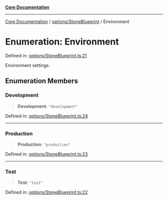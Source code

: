 [**Core Documentation**](../../../README.md)

***

[Core Documentation](../../../README.md) / [options/StoneBlueprint](../README.md) / Environment

# Enumeration: Environment

Defined in: [options/StoneBlueprint.ts:21](https://github.com/stonemjs/core/blob/3581a30de158e951ead319c3cc6abead0be9639f/src/options/StoneBlueprint.ts#L21)

Environment settings.

## Enumeration Members

### Development

> **Development**: `"development"`

Defined in: [options/StoneBlueprint.ts:24](https://github.com/stonemjs/core/blob/3581a30de158e951ead319c3cc6abead0be9639f/src/options/StoneBlueprint.ts#L24)

***

### Production

> **Production**: `"production"`

Defined in: [options/StoneBlueprint.ts:23](https://github.com/stonemjs/core/blob/3581a30de158e951ead319c3cc6abead0be9639f/src/options/StoneBlueprint.ts#L23)

***

### Test

> **Test**: `"test"`

Defined in: [options/StoneBlueprint.ts:22](https://github.com/stonemjs/core/blob/3581a30de158e951ead319c3cc6abead0be9639f/src/options/StoneBlueprint.ts#L22)
